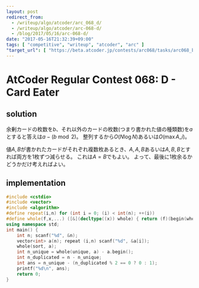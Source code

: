 ```yaml
---
layout: post
redirect_from:
  - /writeup/algo/atcoder/arc_068_d/
  - /writeup/algo/atcoder/arc-068-d/
  - /blog/2017/05/16/arc-068-d/
date: "2017-05-16T21:32:39+09:00"
tags: [ "competitive", "writeup", "atcoder", "arc" ]
"target_url": [ "https://beta.atcoder.jp/contests/arc068/tasks/arc068_b" ]
---
```


# AtCoder Regular Contest 068: D - Card Eater

## solution

余剰カードの枚数を$b$、それ以外のカードの枚数(つまり書かれた値の種類数)を$a$とすると答えは$a - (b \bmod 2)$。
整列するから$O(N \log N)$あるいは$O(\max A\_i)$。

値$A, B$が書かれたカードがそれぞれ複数枚あるとき、$A, A, B$あるいは$A, B, B$とすれば両方を$1$枚ずつ減らせる。
これは$A = B$でもよい。
よって、最後に$1$枚余るかどうかだけ考えればよい。

## implementation

``` c++
#include <cstdio>
#include <vector>
#include <algorithm>
#define repeat(i,n) for (int i = 0; (i) < int(n); ++(i))
#define whole(f,x,...) ([&](decltype((x)) whole) { return (f)(begin(whole), end(whole), ## __VA_ARGS__); })(x)
using namespace std;
int main() {
    int n; scanf("%d", &n);
    vector<int> a(n); repeat (i,n) scanf("%d", &a[i]);
    whole(sort, a);
    int n_unique = whole(unique, a) - a.begin();
    int n_duplicated = n - n_unique;
    int ans = n_unique - (n_duplicated % 2 == 0 ? 0 : 1);
    printf("%d\n", ans);
    return 0;
}
```
